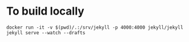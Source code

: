 # To build locally

```
docker run -it -v $(pwd)/.:/srv/jekyll -p 4000:4000 jekyll/jekyll jekyll serve --watch --drafts
```